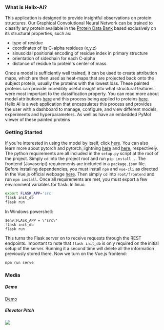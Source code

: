 ### What is Helix-AI?
This application is designed to provide insightful observations on protein structures. Our Graphical Convolutional Neural Network can be trained to classify any protein available in the [Protein Data Bank](https://www.rcsb.org/pdb/static.do?p=general_information/about_pdb/index.html) based exclusively on its structural properties, such as:

* type of residue
* coordinates of its C-alpha residues (x,y,z)
* sinusoidal positional encoding of residue index in primary structure
* orientation of sidechain for each C-alpha
* distance of residue to protein's center of mass

Once a model is sufficiently well trained, it can be used to create attribution maps, which are then used as heat-maps that are projected back onto the subject protein, usually the proteins with the lowest loss. These painted proteins can provide incredibly useful insight into what structural features were most important to the classification property. You can read more about model attributions [here](https://ai.googleblog.com/2018/03/the-building-blocks-of-interpretability.html) and this process being applied to proteins [here](https://www.biorxiv.org/content/10.1101/610444v1).
Helix AI is a web application that encapsulates this process and provides the user with a dashboard to manage, configure, and view different models, experiments and hyperparameters. As well as have an embedded PyMol viewer of these painted proteins

### Getting Started
If you're interested in using the model by itself, click [here](https://github.com/Eliemer/GCNN_Lightning). You can also learn more about pytorch and pytorch_lightning [here](https://pytorch.org/) and [here](https://github.com/PytorchLightning/pytorch-lightning), respectively. The python requirements are all included in the `setup.py` script at the root of the project. Simply `cd` into the project root and run `pip install .`. The frontend (Javascript) requirements are included in a `package.json` file. Before installing dependencies, you must install `npm` and `vue-cli` as directed in the Vue.js official webpage [here](https://vuejs.org/). Then simply `cd` into `root/frontend` and run `npm install`.
Once all requirements are met, you must export a few environment variables for flask:
In linux:
```Bash
export FLASK_APP='src'
flask init_db
flask run
```
In Windows powershell:
```
$env:FLASK_APP = \"src\"
flask init_db
flask run
```
This turns the Flask server on to receive requests through the REST endpoints. Important to note that `flask init_db` is only required on the initial setup of the server. Running it a second time will delete all the information previously stored there. Now we turn on the Vue.js frontend:
```Bash
npm run serve
```
### Media
##### Demo
[Demo]()
##### Elevator Pitch
[![](http://img.youtube.com/vi/BE3QCFYqFoo/0.jpg)](http://www.youtube.com/watch?v=BE3QCFYqFoo "Pitch")
